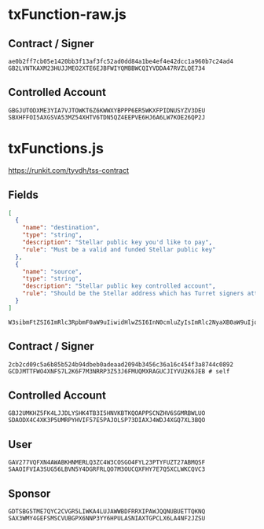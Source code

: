 # txFunction-raw.js

## Contract / Signer
```
ae0b2ff7cb05e1420bb3f13af3fc52ad0dd84a1be4ef4e42dcc1a960b7c24ad4
GB2LVNTKAXM23HUJJMEO2XTE6EJBFWIYQMBBWCQIYVDDA47RVZLQE734
```

## Controlled Account
```
GBGJUTODXME3YIA7VJTOWKT6Z6KWWXYBPPP6ER5WKXFPIDNUSYZV3DEU
SBXHFFOI5AXGSVA53MZ54XHTV6TDN5QZ4EEPVE6HJ6A6LW7KOE26QP2J
```

# txFunctions.js
https://runkit.com/tyvdh/tss-contract

## Fields
```json
[
  {
    "name": "destination",
    "type": "string",
    "description": "Stellar public key you'd like to pay",
    "rule": "Must be a valid and funded Stellar public key"
  },
  {
    "name": "source",
    "type": "string",
    "description": "Stellar public key controlled account",
    "rule": "Should be the Stellar address which has Turret signers attached"
  }
]
```
```
W3sibmFtZSI6ImRlc3RpbmF0aW9uIiwidHlwZSI6InN0cmluZyIsImRlc2NyaXB0aW9uIjoiU3RlbGxhciBwdWJsaWMga2V5IHlvdSdkIGxpa2UgdG8gcGF5IiwicnVsZSI6Ik11c3QgYmUgYSB2YWxpZCBhbmQgZnVuZGVkIFN0ZWxsYXIgcHVibGljIGtleSJ9LHsibmFtZSI6InNvdXJjZSIsInR5cGUiOiJzdHJpbmciLCJkZXNjcmlwdGlvbiI6IlN0ZWxsYXIgcHVibGljIGtleSBjb250cm9sbGVkIGFjY291bnQiLCJydWxlIjoiU2hvdWxkIGJlIHRoZSBTdGVsbGFyIGFkZHJlc3Mgd2hpY2ggaGFzIFR1cnJldCBzaWduZXJzIGF0dGFjaGVkIn1d
```

## Contract / Signer
```
2cb2cd09c5a6b85b524b94dbeb0adeaad2094b3456c36a16c454f3a8744c0892
GCDJMTTFWO4XNFS7L2K6F7M3NRRP3Z53J6FMUQMXRAGUCJIYVU2K6JEB # self
```

## Controlled Account
```
GBJ2UMKHZ5FK4LJJDLYSHK4TB3I5HNVKBTKQOAPPSCNZHV6SGMRBWLUO
SDAODX4C4XK3P5UMRPYHVIF57E5PAJOLSP73DIAXJ4WDJ4XGQ7XL3BQO
```

## User
```
GAV277VQFXN4AWABKHNMERLQ3ZC4W3COSGO4FYL23PTYFUZT27ABMQSF
SAAOIFVIA3SUG56LBVN5Y4DGRFRLQO7M3OUCQXFHY7E7Q5XCLWKCQVC3
```

## Sponsor
```
GDTSBG5TME7QYC2CVGR5LIWKA4LUJAWWBDFRRXIPAWJQQNUBUETTQKNQ
SAX3WMY4GEFSMSCVUBGPX6NNP3YY6HPULASNIAXTGPCLX6LA4NF2JZSU
```